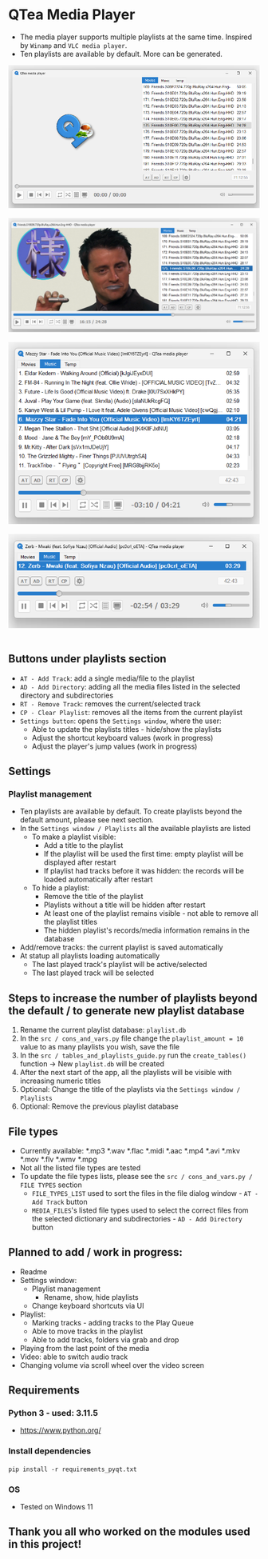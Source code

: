 # QTea Media Player
- The media player supports multiple playlists at the same time. Inspired by `Winamp` and `VLC media player`. 
- Ten playlists are available by default. More can be generated.

<div align="left">
    <img src="docs/promo/screenshot_0.png">
</div>
<br>
<div align="left">
    <img src="docs/promo/screenshot_1.png">
</div>
<br>
<div align="left">
    <img src="docs/promo/screenshot_2.png">
</div>
<br>
<div align="left">
    <img src="docs/promo/screenshot_3.png">
</div>
<br>

## Buttons under playlists section
- `AT - Add Track`: add a single media/file to the playlist
- `AD - Add Directory`: adding all the media files listed in the selected directory and subdirectories
- `RT - Remove Track`: removes the current/selected track
- `CP - Clear Playlist`: removes all the items from the current playlist
- `Settings button`: opens the `Settings window`, where the user:
    - Able to update the playlists titles - hide/show the playlists
    - Adjust the shortcut keyboard values (work in progress)
    - Adjust the player's jump values (work in progress)

## Settings
### Playlist management
- Ten playlists are available by default. To create playlists beyond the default amount, please see next section.
- In the `Settings window / Playlists` all the available playlists are listed
    - To make a playlist visible:
        - Add a title to the playlist
        - If the playlist will be used the first time: empty playlist will be displayed after restart
        - If playlist had tracks before it was hidden: the records will be loaded automatically after restart
    - To hide a playlist:
        - Remove the title of the playlist
        - Playlists without a title will be hidden after restart
        - At least one of the playlist remains visible - not able to remove all the playlist titles
        - The hidden playlist's records/media information remains in the database
- Add/remove tracks: the current playlist is saved automatically
- At statup all playlists loading automatically
    - The last played track's playlist will be active/selected
    - The last played track will be selected

## Steps to increase the number of playlists beyond the default / to generate new playlist database
1. Rename the current playlist database: `playlist.db`
2. In the `src / cons_and_vars.py` file change the `playlist_amount = 10` value to as many playlists you wish, save the file
3. In the `src / tables_and_playlists_guide.py` run the `create_tables()` function -> New `playlist.db` will be created
3. After the next start of the app, all the playlists will be visible with increasing numeric titles
4. Optional: Change the title of the playlists via the `Settings window / Playlists`
5. Optional: Remove the previous playlist database

## File types
- Currently available: *.mp3 *.wav *.flac *.midi *.aac *.mp4 *.avi *.mkv *.mov *.flv *.wmv *.mpg
- Not all the listed file types are tested
- To update the file types lists, please see the `src / cons_and_vars.py / FILE TYPES` section
    - `FILE_TYPES_LIST` used to sort the files in the file dialog window - `AT - Add Track` button
    - `MEDIA_FILES`'s listed file types used to select the correct files from the selected dictionary and subdirectories - `AD - Add Directory` button

## Planned to add / work in progress:
- Readme
- Settings window:
    - Playlist management
        - Rename, show, hide playlists
    - Change keyboard shortcuts via UI
- Playlist:
    - Marking tracks - adding tracks to the Play Queue 
    - Able to move tracks in the playlist
    - Able to add tracks, folders via grab and drop
- Playing from the last point of the media
- Video: able to switch audio track
- Changing volume via scroll wheel over the video screen

## Requirements
### Python 3 - used: 3.11.5
- https://www.python.org/

### Install dependencies
``` pip install -r requirements_pyqt.txt ```

### OS
- Tested on Windows 11

## Thank you all who worked on the modules used in this project!